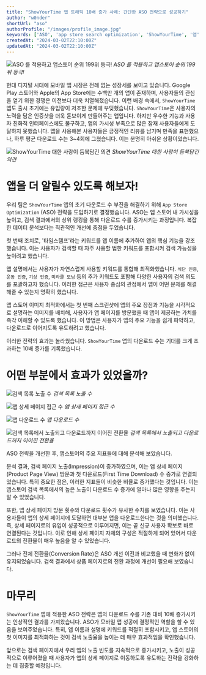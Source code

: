 ```yaml
---
title: "ShowYourTime 앱 트래픽 10배 증가 사례: 간단한 ASO 전략으로 성공하기"
author: "w0nder"
shortUrl: "aso"
authorProfile: "/images/profile_image.jpg"
keywords: ['ASO', 'app store search optimization', 'ShowYourTime', '앱', '트래픽', 'traffic', '검색', 'seo', '앱스토어', 'appstore', '플레이스토어', 'googleplaystore', 'appstoreoptimization', '앱스토어최적화', '인증', '타임스탬프', 'timestamp', '앱개발']
createdAt: "2024-03-02T22:10:00Z"
updatedAt: "2024-03-02T22:10:00Z"
---
```


![ASO 를 적용하고 앱스토어 순위 199위 등극!](/posts/3/assets/rank_chart.png)
*ASO 를 적용하고 앱스토어 순위 199위 등극!*

현대 디지털 시대에 모바일 앱 시장은 전례 없는 성장세를 보이고 있습니다. Google Play 스토어와 Apple의 App Store에는 수백만 개의 앱이 존재하며, 사용자들의 관심을 얻기 위한 경쟁은 이전보다 더욱 치열해졌습니다. 이런 배경 속에서, `ShowYourTime` 앱도 출시 초기에는 유입량이 저조한 문제에 부딪혔습니다. `ShowYourTime`은 사용자의 노력을 담은 인증샷을 더욱 돋보이게 만들어주는 앱입니다. 하지만 우수한 기능과 사용자 친화적 인터페이스에도 불구하고, 앱의 가시성 부족으로 많은 잠재 사용자들에게 도달하지 못했습니다. 앱을 사용해본 사용자들은 긍정적인 리뷰를 남기며 만족을 표현했으나, 하루 평균 다운로드 수는 3~4회에 그쳤습니다. 이는 분명히 아쉬운 상황이었습니다.

![ShowYourTime 대한 사랑이 듬북담긴 의견](/posts/3/assets/review.png)
*ShowYourTime 대한 사랑이 듬북담긴 의견*

# 앱을 더 알릴수 있도록 해보자!

우리 팀은 `ShowYourTime` 앱의 초기 다운로드 수 부진을 해결하기 위해 `App Store Optimization` (ASO) 전략을 도입하기로 결정했습니다. ASO는 앱 스토어 내 가시성을 높이고, 검색 결과에서의 상위 랭킹을 통해 다운로드 수를 증가시키는 과정입니다. 복잡한 데이터 분석보다는 직관적인 개선에 중점을 두었습니다.

첫 번째 조치로, '타임스탬프'라는 키워드를 앱 이름에 추가하여 앱의 핵심 기능을 강조했습니다. 이는 사용자가 검색할 때 자주 사용할 법한 키워드를 포함시켜 검색 가능성을 높이려고 했습니다.

앱 설명에서는 사용자가 자연스럽게 사용할 키워드를 통합해 최적화했습니다. `식단 인증`, `운동 인증`, `기상 인증`, `미라클 모닝` 등의 추가 키워드도 포함해 다양한 사용자의 검색 의도를 포괄하고자 했습니다. 이러한 접근은 사용자 중심의 관점에서 앱이 어떤 문제를 해결해줄 수 있는지 명확히 했습니다.

앱 스토어 이미지 최적화에서는 첫 번째 스크린샷에 앱의 주요 장점과 기능을 시각적으로 설명하는 이미지를 배치해, 사용자가 앱 페이지를 방문했을 때 앱이 제공하는 가치를 즉각 이해할 수 있도록 했습니다. 이 방법은 사용자가 앱의 주요 기능을 쉽게 파악하고, 다운로드로 이어지도록 유도하려고 했습니다.

이러한 전략의 효과는 놀라웠습니다. `ShowYourTime` 앱의 다운로드 수는 기대를 크게 초과하는 10배 증가를 기록했습니다.

# 어떤 부분에서 효과가 있었을까?

![검색 목록 노출 수](/posts/3/assets/chart_impressions.png)
*검색 목록 노출 수*

![앱 상세 페이지 접근 수](/posts/3/assets/chart_product_page_view.png)
*앱 상세 페이지 접근 수*

![앱 다운로드 수](/posts/3/assets/chart_downloads.png)
*앱 다운로드 수*

![검색 목록에서 노출되고 다운로드까지 이어진 전환율](/posts/3/assets/chart_conversion.png)
*검색 목록에서 노출되고 다운로드까지 이어진 전환율*


ASO 전략을 개선한 후, 앱스토어의 주요 지표들에 대해 분석해 보았습니다.

분석 결과, 검색 페이지 노출(Impression)이 증가하였으며, 이는 앱 상세 페이지(Product Page View) 방문과 첫 다운로드(First Time Download) 수 증가로 연결되었습니다. 특히 중요한 점은, 이러한 지표들이 비슷한 비율로 증가했다는 것입니다. 이는 앱스토어 검색 목록에서의 높은 노출이 다운로드 수 증가에 얼마나 많은 영향을 주는지 알 수 있었습니다.

또한, 앱 상세 페이지 방문 횟수와 다운로드 횟수가 유사한 수치를 보였습니다. 이는 사용자들이 앱의 상세 페이지에 도달하면 대부분 앱을 다운로드한다는 것을 의미했습니다. 즉, 상세 페이지로의 유입이 성공적으로 이루어지면, 이는 곧 신규 사용자 확보로 바로 연결된다는 것입니다. 이로 인해 상세 페이지 자체의 구성은 적절하게 되어 있어서 다운로드의 전환율이 매우 높음을 알 수 있었습니다.

그러나 전체 전환율(Conversion Rate)은 ASO 개선 이전과 비교했을 때 변화가 없이 유지되었습니다. 검색 결과에서 상품 페이지로의 전환 과정에 개선이 필요해 보였습니다.

# 마무리

`ShowYourTime` 앱에 적용한 ASO 전략은 앱의 다운로드 수를 기존 대비 10배 증가시키는 인상적인 결과를 가져왔습니다. ASO가 모바일 앱 성공에 결정적인 역할을 할 수 있음을 보여주었습니다. 특히, 앱 이름과 설명에 키워드를 적절히 포함시키고, 앱 스토어의 첫 이미지를 최적화하는 것이 검색 노출율을 높이는 데 매우 효과적임을 확인했습니다.

앞으로는 검색 페이지에서 우리 앱의 노출 빈도를 지속적으로 증가시키고, 노출이 성공적으로 이루어졌을 때 사용자가 앱의 상세 페이지로 이동하도록 유도하는 전략을 강화하는 데 집중할 예정입니다.


<link-preview url="https://showyourti.me" title="Show Your Time" target="_blank" image="https://www.showyourti.me/images/og.png">
</link-preview>
